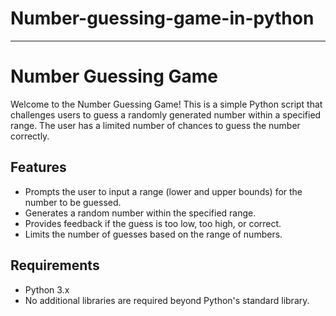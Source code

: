 # Number-guessing-game-in-python
-----------------------------------------------------------------
# Number Guessing Game

Welcome to the Number Guessing Game! This is a simple Python script that challenges users to guess a randomly generated number within a specified range. The user has a limited number of chances to guess the number correctly.

## Features

- Prompts the user to input a range (lower and upper bounds) for the number to be guessed.
- Generates a random number within the specified range.
- Provides feedback if the guess is too low, too high, or correct.
- Limits the number of guesses based on the range of numbers.

## Requirements

- Python 3.x
- No additional libraries are required beyond Python's standard library.

